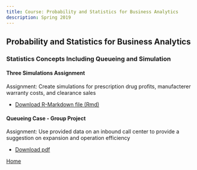 ```yaml
---
title: Course: Probability and Statistics for Business Analytics
description: Spring 2019
---
```


## Probability and Statistics for Business Analytics
### Statistics Concepts Including Queueing and Simulation

#### Three Simulations Assignment
Assignment: Create simulations for prescription drug profits, manufacterer warranty costs, and clearance sales
- [Download R-Markdown file (Rmd)](ThreeSimulationsAssignment.Rmd)

#### Queueing Case - Group Project
Assignment: Use provided data on an inbound call center to provide a suggestion on expansion and operation efficiency
- [Download pdf](QueueingCaseFinalAssignment.pdf)

[Home](https://cherylngo.github.io/)
